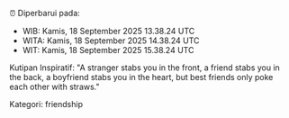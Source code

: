 ⏰ Diperbarui pada:
- WIB: Kamis, 18 September 2025 13.38.24 UTC
- WITA: Kamis, 18 September 2025 14.38.24 UTC
- WIT: Kamis, 18 September 2025 15.38.24 UTC

Kutipan Inspiratif:
"A stranger stabs you in the front, a friend stabs you in the back, a boyfriend stabs you in the heart, but best friends only poke each other with straws."


Kategori: friendship

